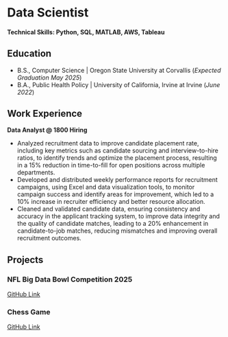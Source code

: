 # Data Scientist 

#### Technical Skills: Python, SQL, MATLAB, AWS, Tableau

## Education
- B.S., Computer Science | Oregon State University at Corvallis (_Expected Graduation May 2025_)
- B.A., Public Health Policy | University of California, Irvine at Irvine (_June 2022_)

## Work Experience 
**Data Analyst @ 1800 Hiring** 
- Analyzed recruitment data to improve candidate placement rate, including key metrics such as candidate sourcing and interview-to-hire ratios, to identify trends and optimize the placement process, resulting in a 15% reduction in time-to-fill for open positions across multiple departments.
- Developed and distributed weekly performance reports for recruitment campaigns, using Excel and data visualization tools, to monitor campaign success and identify areas for improvement, which led to a 10% increase in recruiter efficiency and better resource allocation.
- Cleaned and validated candidate data, ensuring consistency and accuracy in the applicant tracking system, to improve data integrity and the quality of candidate matches, leading to a 20% enhancement in candidate-to-job matches, reducing mismatches and improving overall recruitment outcomes.

## Projects
### NFL Big Data Bowl Competition 2025
[GitHub Link](#)

### Chess Game
[GitHub Link](#)
